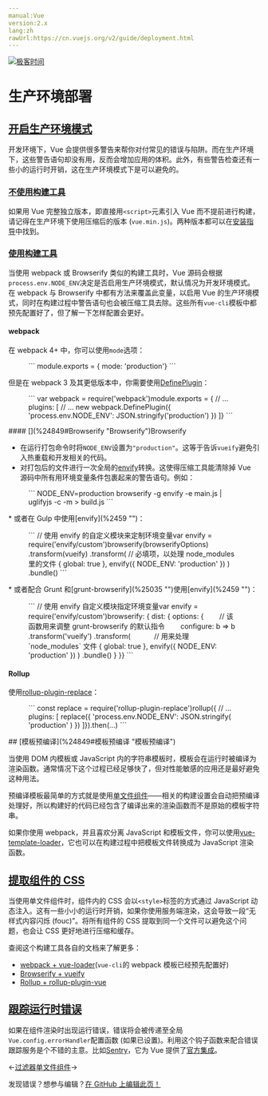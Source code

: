 ```yaml
---
manual:Vue
version:2.x
lang:zh
rawUrl:https://cn.vuejs.org/v2/guide/deployment.html
---
```


[![极客时间](%24789.gif "")](%24797     "")

# 生产环境部署

## [开启生产环境模式](%24849#开启生产环境模式 "开启生产环境模式")<a name="开启生产环境模式"></a>


开发环境下，Vue 会提供很多警告来帮你对付常见的错误与陷阱。而在生产环境下，这些警告语句却没有用，反而会增加应用的体积。此外，有些警告检查还有一些小的运行时开销，这在生产环境模式下是可以避免的。


### [不使用构建工具](%24849#不使用构建工具 "不使用构建工具")<a name="不使用构建工具"></a>


如果用 Vue 完整独立版本，即直接用`<script>`元素引入 Vue 而不提前进行构建，请记得在生产环境下使用压缩后的版本 (`vue.min.js`)。两种版本都可以在[安装指导](%24823#直接用-lt-script-gt-引入 "")中找到。


### [使用构建工具](%24849#使用构建工具 "使用构建工具")<a name="使用构建工具"></a>


当使用 webpack 或 Browserify 类似的构建工具时，Vue 源码会根据`process.env.NODE_ENV`决定是否启用生产环境模式，默认情况为开发环境模式。在 webpack 与 Browserify 中都有方法来覆盖此变量，以启用 Vue 的生产环境模式，同时在构建过程中警告语句也会被压缩工具去除。这些所有`vue-cli`模板中都预先配置好了，但了解一下怎样配置会更好。


#### [](%24849#webpack "webpack")webpack<a name="webpack"></a>


在 webpack 4+ 中，你可以使用`mode`选项：

<figure>```
module.exports = {  mode: 'production'}
``` 

</figure>

但是在 webpack 3 及其更低版本中，你需要使用[DefinePlugin](%2458     "")：

<figure>```
var webpack = require('webpack')module.exports = {  // ...  plugins: [    // ...    new webpack.DefinePlugin({      'process.env.NODE_ENV': JSON.stringify('production')    })  ]}
``` 

</figure>
#### [](%24849#Browserify "Browserify")Browserify<a name="Browserify"></a>

* 在运行打包命令时将`NODE_ENV`设置为`"production"`。这等于告诉`vueify`避免引入热重载和开发相关的代码。
* 对打包后的文件进行一次全局的[envify](%2459     "")转换。这使得压缩工具能清除掉 Vue 源码中所有用环境变量条件包裹起来的警告语句。例如：
<figure>```
NODE_ENV=production browserify -g envify -e main.js | uglifyjs -c -m > build.js
``` 

</figure>
* 或者在 Gulp 中使用[envify](%2459     "")：

<figure>```
// 使用 envify 的自定义模块来定制环境变量var envify = require('envify/custom')browserify(browserifyOptions)  .transform(vueify)  .transform(    // 必填项，以处理 node_modules 里的文件    { global: true },    envify({ NODE_ENV: 'production' })  )  .bundle()
``` 

</figure>
* 或者配合 Grunt 和[grunt-browserify](%25035     "")使用[envify](%2459     "")：

<figure>```
// 使用 envify 自定义模块指定环境变量var envify = require('envify/custom')browserify: {  dist: {    options: {        // 该函数用来调整 grunt-browserify 的默认指令        configure: b => b        .transform('vueify')        .transform(            // 用来处理 `node_modules` 文件          { global: true },          envify({ NODE_ENV: 'production' })        )        .bundle()    }  }}
``` 

</figure>

#### [](%24849#Rollup "Rollup")Rollup<a name="Rollup"></a>


使用[rollup-plugin-replace](%25003     "")：

<figure>```
const replace = require('rollup-plugin-replace')rollup({  // ...  plugins: [    replace({      'process.env.NODE_ENV': JSON.stringify( 'production' )    })  ]}).then(...)
``` 

</figure>
## [模板预编译](%24849#模板预编译 "模板预编译")<a name="模板预编译"></a>


当使用 DOM 内模板或 JavaScript 内的字符串模板时，模板会在运行时被编译为渲染函数。通常情况下这个过程已经足够快了，但对性能敏感的应用还是最好避免这种用法。



预编译模板最简单的方式就是使用[单文件组件](%24799     "")——相关的构建设置会自动把预编译处理好，所以构建好的代码已经包含了编译出来的渲染函数而不是原始的模板字符串。



如果你使用 webpack，并且喜欢分离 JavaScript 和模板文件，你可以使用[vue-template-loader](%25038     "")，它也可以在构建过程中把模板文件转换成为 JavaScript 渲染函数。


## [提取组件的 CSS](%24849#提取组件的-CSS "提取组件的 CSS")<a name="提取组件的-CSS"></a>


当使用单文件组件时，组件内的 CSS 会以`<style>`标签的方式通过 JavaScript 动态注入。这有一些小小的运行时开销，如果你使用服务端渲染，这会导致一段“无样式内容闪烁 (fouc)”。将所有组件的 CSS 提取到同一个文件可以避免这个问题，也会让 CSS 更好地进行压缩和缓存。



查阅这个构建工具各自的文档来了解更多：


* [webpack + vue-loader](%25040     "")(`vue-cli`的 webpack 模板已经预先配置好)
* [Browserify + vueify](%25041     "")
* [Rollup + rollup-plugin-vue](%25042     "")

## [跟踪运行时错误](%24849#跟踪运行时错误 "跟踪运行时错误")<a name="跟踪运行时错误"></a>


如果在组件渲染时出现运行错误，错误将会被传递至全局`Vue.config.errorHandler`配置函数 (如果已设置)。利用这个钩子函数来配合错误跟踪服务是个不错的主意。比如[Sentry](%25044     "")，它为 Vue 提供了[官方集成](%25045     "")。

←[过滤器](%25046     "")[单文件组件](%24799     "")→

发现错误？想参与编辑？[在 GitHub 上编辑此页！](%25047     "")

